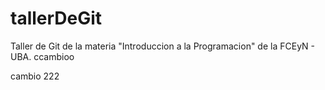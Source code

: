 # tallerDeGit

Taller de Git de la materia "Introduccion a la Programacion" de la FCEyN - UBA.
ccambioo 


cambio 222